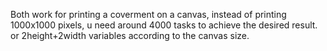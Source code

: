 Both work for printing a coverment on a canvas, instead of printing 1000x1000 pixels, u need around 4000 tasks to achieve the desired result. or 2height+2width variables according to the canvas size. 
